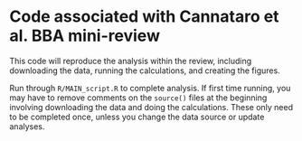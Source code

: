 
# Code associated with Cannataro et al. BBA mini-review 

This code will reproduce the analysis within the review, including downloading the data, running the calculations, and creating the figures.


Run through `R/MAIN_script.R` to complete analysis. If first time running, you may have to remove comments on the `source()` files at the beginning involving downloading the data and doing the calculations. These only need to be completed once, unless you change the data source or update analyses. 

